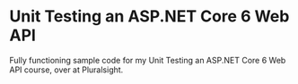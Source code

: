 # Unit Testing an ASP.NET Core 6 Web API
Fully functioning sample code for my Unit Testing an ASP.NET Core 6 Web API course, over at Pluralsight.
